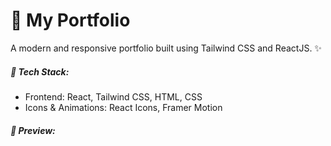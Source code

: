 <h1>🚀 My Portfolio</h1>
<p>A modern and responsive portfolio built using Tailwind CSS and ReactJS. ✨</p>

<h5>📂 Tech Stack:</h5>
<ul>
<li>Frontend: React, Tailwind CSS, HTML, CSS</li>
<li>Icons & Animations: React Icons, Framer Motion</li>
</ul>

<h5>📸 Preview:</h5>

